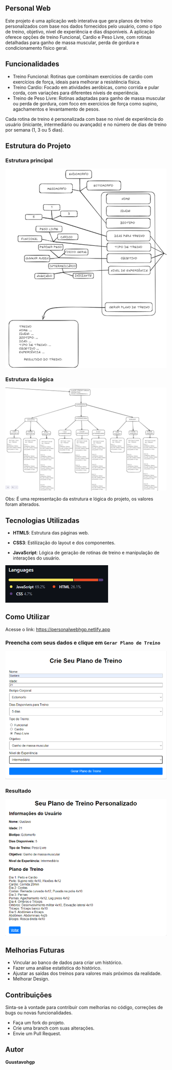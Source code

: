 ## Personal Web

Este projeto é uma aplicação web interativa que gera planos de treino personalizados com base nos dados fornecidos pelo usuário, como o tipo de treino, objetivo, nível de experiência e dias disponíveis. A aplicação oferece opções de treino Funcional, Cardio e Peso Livre, com rotinas detalhadas para ganho de massa muscular, perda de gordura e condicionamento físico geral.

## Funcionalidades
* Treino Funcional: Rotinas que combinam exercícios de cardio com exercícios de força, ideais para melhorar a resistência física.
* Treino Cardio: Focado em atividades aeróbicas, como corrida e pular corda, com variações para diferentes níveis de experiência.
* Treino de Peso Livre: Rotinas adaptadas para ganho de massa muscular ou perda de gordura, com foco em exercícios de força como supino, agachamentos e levantamento de pesos.

Cada rotina de treino é personalizada com base no nível de experiência do usuário (iniciante, intermediário ou avançado) e no número de dias de treino por semana (1, 3 ou 5 dias).

## Estrutura do Projeto

### Estrutura principal
![alt text](image-3.png)

### Estrutura da lógica
![alt text](image-4.png)

Obs: É uma representação da estrutura e lógica do projeto, os valores foram alterados.

## Tecnologias Utilizadas
* **HTML5**: Estrutura das páginas web.

* **CSS3**: Estilização do layout e dos componentes.

* **JavaScript**: Lógica de geração de rotinas de treino e manipulação de interações do usuário.

![alt text](image-5.png)


## Como Utilizar

Acesse o link: https://personalwebhgp.netlify.app

### Preencha com seus dados e clique em `Gerar Plano de Treino`
![alt text](image-6.png)

### Resultado
![alt text](image-7.png)


## Melhorias Futuras

* Vincular ao banco de dados para criar um histórico.
* Fazer uma análise estatística do histórico.
* Ajustar as saídas dos treinos para valores mais próximos da realidade.
* Melhorar Design.


## Contribuições
Sinta-se à vontade para contribuir com melhorias no código, correções de bugs ou novas funcionalidades.
* Faça um fork do projeto.
* Crie uma branch com suas alterações.
* Envie um Pull Request.

## Autor
**Guustavohgp**